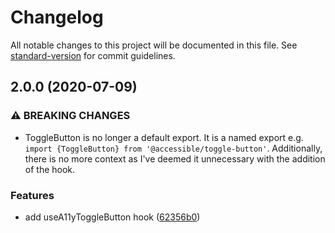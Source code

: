 # Changelog

All notable changes to this project will be documented in this file. See [standard-version](https://github.com/conventional-changelog/standard-version) for commit guidelines.

## 2.0.0 (2020-07-09)


### ⚠ BREAKING CHANGES

* ToggleButton is no longer a default export. It is a named export e.g. `import
{ToggleButton} from '@accessible/toggle-button'`. Additionally, there is no more context as I've
deemed it unnecessary with the addition of the hook.

### Features

* add useA11yToggleButton hook ([62356b0](https://github.com/accessible-ui/toggle-button/commit/62356b0fa3c8c4559e9e065cfdbb5dc5178d6c40))
